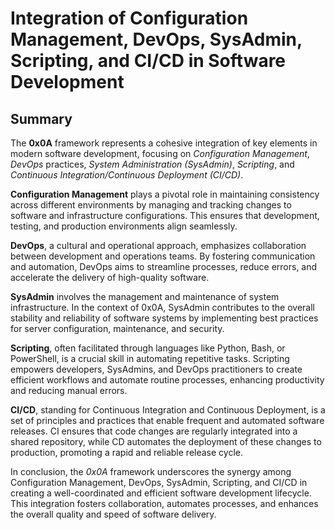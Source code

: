 # Integration of Configuration Management, DevOps, SysAdmin, Scripting, and CI/CD in Software Development

## Summary

The **0x0A** framework represents a cohesive integration of key elements in modern software development, focusing on *Configuration Management*, *DevOps* practices, *System Administration (SysAdmin)*, *Scripting*, and *Continuous Integration/Continuous Deployment (CI/CD)*.

**Configuration Management** plays a pivotal role in maintaining consistency across different environments by managing and tracking changes to software and infrastructure configurations. This ensures that development, testing, and production environments align seamlessly.

**DevOps**, a cultural and operational approach, emphasizes collaboration between development and operations teams. By fostering communication and automation, DevOps aims to streamline processes, reduce errors, and accelerate the delivery of high-quality software.

**SysAdmin** involves the management and maintenance of system infrastructure. In the context of 0x0A, SysAdmin contributes to the overall stability and reliability of software systems by implementing best practices for server configuration, maintenance, and security.

**Scripting**, often facilitated through languages like Python, Bash, or PowerShell, is a crucial skill in automating repetitive tasks. Scripting empowers developers, SysAdmins, and DevOps practitioners to create efficient workflows and automate routine processes, enhancing productivity and reducing manual errors.

**CI/CD**, standing for Continuous Integration and Continuous Deployment, is a set of principles and practices that enable frequent and automated software releases. CI ensures that code changes are regularly integrated into a shared repository, while CD automates the deployment of these changes to production, promoting a rapid and reliable release cycle.

In conclusion, the *0x0A* framework underscores the synergy among Configuration Management, DevOps, SysAdmin, Scripting, and CI/CD in creating a well-coordinated and efficient software development lifecycle. This integration fosters collaboration, automates processes, and enhances the overall quality and speed of software delivery.
